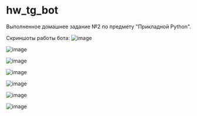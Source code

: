 # hw_tg_bot
Выполненное домашнее задание №2 по предмету "Прикладной Python".

Скриншоты работы бота:
![image](https://github.com/user-attachments/assets/2982fae9-d846-4539-b1e3-4132dbd25fc7)

![image](https://github.com/user-attachments/assets/5907d367-4776-4886-ab37-1ce2641d576a)

![image](https://github.com/user-attachments/assets/0df03cb1-2227-4691-a2c6-a73d352cfe16)

![image](https://github.com/user-attachments/assets/9faa38e7-4665-4d90-a377-549a8fe2444d)

![image](https://github.com/user-attachments/assets/d1b51499-c158-4ccb-b18c-e7ddbd07a39e)

![image](https://github.com/user-attachments/assets/2537d72c-ddd4-4f37-b1d9-17c6bce88972)

![image](https://github.com/user-attachments/assets/80028d2b-ae62-4e5a-9fd0-6f91ae098d20)
